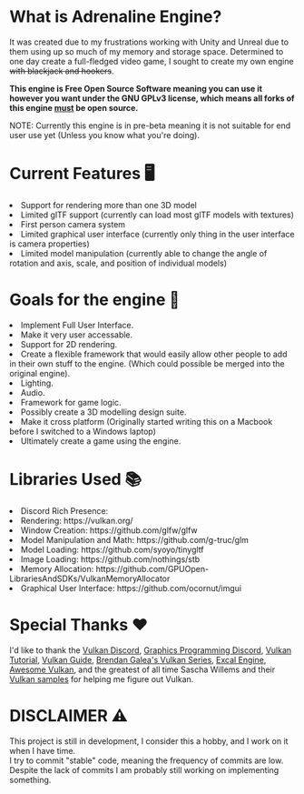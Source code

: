 # What is Adrenaline Engine?

It was created due to my frustrations working with Unity and Unreal due to them using up so much of my memory and storage space. Determined to one day create a full-fledged video game, I sought to create my own engine ~~with blackjack and hookers~~. 

**This engine is Free Open Source Software meaning you can use it however you want under the GNU GPLv3 license, which means all forks of this engine <u>must</u> be open source.**

NOTE: Currently this engine is in pre-beta meaning it is not suitable for end user use yet (Unless you know what you're doing).

# Current Features 🖥
<li> Support for rendering more than one 3D model </li>
<li> Limited glTF support (currently can load most glTF models with textures) </li>
<li> First person camera system </li>
<li> Limited graphical user interface (currently only thing in the user interface is camera properties) </li>
<li> Limited model manipulation (currently able to change the angle of rotation and axis, scale, and position of individual models) </li>

# Goals for the engine 🥅
<li> Implement Full User Interface.  </li>
<li> Make it very user accessable. </li>
<li> Support for 2D rendering. </li>
<li> Create a flexible framework that would easily allow other people to add in their own stuff to the engine. (Which could possible be merged into the original engine). </li>
<li> Lighting. </li>
<li> Audio. </li>
<li> Framework for game logic. </li>
<li> Possibly create a 3D modelling design suite. </li>
<li> Make it cross platform (Originally started writing this on a Macbook before I switched to a Windows laptop) </li>
<li> Ultimately create a game using the engine. </li>

# Libraries Used 📚
<li> Discord Rich Presence: </li>
<li> Rendering: https://vulkan.org/ </li>
<li> Window Creation: https://github.com/glfw/glfw </li> 
<li> Model Manipulation and Math: https://github.com/g-truc/glm </li>
<li> Model Loading: https://github.com/syoyo/tinygltf </li>
<li> Image Loading: https://github.com/nothings/stb </li>
<li> Memory Allocation: https://github.com/GPUOpen-LibrariesAndSDKs/VulkanMemoryAllocator </li>
<li> Graphical User Interface: https://github.com/ocornut/imgui </li>

# Special Thanks ❤
I'd like to thank the [Vulkan Discord](https://discord.gg/vulkan), [Graphics Programming Discord](https://discord.gg/6mgNGk7), [Vulkan Tutorial](https://vulkan-tutorial.com), [Vulkan Guide](https://vkguide.dev), [Brendan Galea's Vulkan Series](https://www.youtube.com/watch?v=Y9U9IE0gVHA&list=PL8327DO66nu9qYVKLDmdLW_84-yE4auCR), [Excal Engine](https://github.com/LiamHz/Excal), [Awesome Vulkan](https://github.com/vinjn/awesome-vulkan), and the greatest of all time Sascha Willems and their [Vulkan samples](https://github.com/SaschaWillems/Vulkan/tree/master/examples) for helping me figure out Vulkan.

# DISCLAIMER ⚠

This project is still in development, I consider this a hobby, and I work on it when I have time. <br>
I try to commit "stable" code, meaning the frequency of commits are low. <br>
Despite the lack of commits I am probably still working on implementing something.